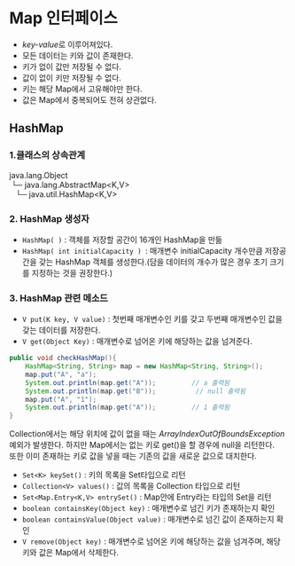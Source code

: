 # Map 인터페이스
- *key-value*로 이루어져있다.
- 모든 데이터는 키와 값이 존재한다.
- 키가 없이 값만 저장될 수 없다.
- 값이 없이 키만 저장될 수 없다.
- 키는 해당 Map에서 고유해야만 한다.
- 값은 Map에서 중복되어도 전혀 상관없다.

## HashMap
### 1.클래스의 상속관계<br>
java.lang.Object<br>&nbsp;└─
java.lang.AbstractMap<K,V><br>&nbsp;&nbsp;&nbsp;└─ java.util.HashMap<K,V><br>

### 2. HashMap 생성자
- `HashMap( )` : 객체를 저장할 공간이 16개인 HashMap을 만듦
- `HashMap( int initialCapacity ) `: 매개변수 initialCapacity 개수만큼 저장공간을 갖는 HashMap 객체를 생성한다.(담을 데이터의 개수가 많은 경우 초기 크기를 지정하는 것을 권장한다.)

 ### 3. HashMap 관련 메소드
 - `V put(K key, V value)` : 첫번째 매개변수인  키를 갖고 두번째 매개변수인 값을 갖는 데이터를 저장한다.
 - `V get(Object Key)` : 매개변수로 넘어온 키에 해당하는 값을 넘겨준다.
 ```java
 public void checkHashMap(){
     HashMap<String, String> map = new HashMap<String, String>();
     map.put("A", "a");
     System.out.println(map.get("A"));         // a 출력됨
     System.out.println(map.get("B"));          // null 출력됨
     map.put("A", "1");
     System.out.println(map.get("A"));         // 1 출력됨
 }
 ```
 Collection에서는 해당 위치에 값이 없을 때는 *ArrayIndexOutOfBoundsException* 예외가 발생한다. 하지만 Map에서는 없는 키로 get()을 할 경우에 null을 리턴한다.<br>
 또한 이미 존재하는 키로 값을 넣을 때는 기존의 값을 새로운 값으로 대치한다.
 - `Set<K> keySet()` : 키의 목록을 Set타입으로 리턴
 - `Collection<V> values()` : 값의 목록을 Collection 타입으로 리턴
 - `Set<Map.Entry<K,V> entrySet()` : Map안에 Entry라는 타입의 Set을 리턴
 - `boolean containsKey(Object key)` : 매개변수로 넘긴 키가 존재하는지 확인
  - `boolean containsValue(Object value)` : 매개변수로 넘긴 값이 존재하는지 확인
  - `V remove(Object key)` : 매개변수로 넘어온 키에 해당하는 값을 넘겨주며, 해당 키와 값은 Map에서 삭제한다.